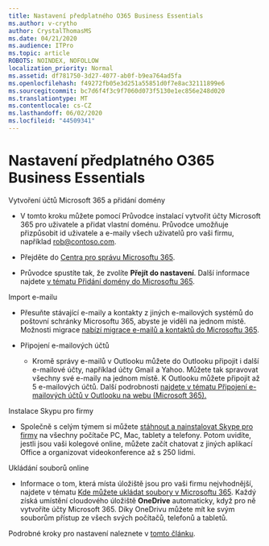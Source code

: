 ```yaml
---
title: Nastavení předplatného O365 Business Essentials
ms.author: v-crytho
author: CrystalThomasMS
ms.date: 04/21/2020
ms.audience: ITPro
ms.topic: article
ROBOTS: NOINDEX, NOFOLLOW
localization_priority: Normal
ms.assetid: df781750-3d27-4077-ab0f-b9ea764ad5fa
ms.openlocfilehash: f49272fb05e3d251a55851d0f7e8ac32111899e6
ms.sourcegitcommit: bc7d6f4f3c9f7060d073f5130e1ec856e248d020
ms.translationtype: MT
ms.contentlocale: cs-CZ
ms.lasthandoff: 06/02/2020
ms.locfileid: "44509341"
---
```

# <a name="setting-up-your-o365-business-essentials-subscription"></a>Nastavení předplatného O365 Business Essentials

Vytvoření účtů Microsoft 365 a přidání domény
  
- V tomto kroku můžete pomocí Průvodce instalací vytvořit účty Microsoft 365 pro uživatele a přidat vlastní doménu. Průvodce umožňuje přizpůsobit id uživatele a e-maily všech uživatelů pro vaši firmu, například [rob@contoso.com](mailto:rob@contoso.com).
    
- Přejděte do [Centra pro správu Microsoftu 365](https://login.partner.microsoftonline.cn/).
    
- Průvodce spustíte tak, že zvolíte **Přejít do nastavení**. Další informace najdete [v tématu Přidání domény do Microsoftu 365](https://docs.microsoft.com/microsoft-365/admin/setup/add-domain).
    
Import e-mailu
  
- Přesuňte stávající e-maily a kontakty z jiných e-mailových systémů do poštovní schránky Microsoftu 365, abyste je viděli na jednom místě. Možnosti migrace [nabízí migrace e-mailů a kontaktů do Microsoftu 365](https://docs.microsoft.com/microsoft-365/admin/setup/migrate-email-and-contacts-admin).
    
- Připojení e-mailových účtů
    
  - Kromě správy e-mailů v Outlooku můžete do Outlooku připojit i další e-mailové účty, například účty Gmail a Yahoo. Můžete tak spravovat všechny své e-maily na jednom místě. K Outlooku můžete připojit až 5 e-mailových účtů. Další podrobnosti [najdete v tématu Připojení e-mailových účtů v Outlooku na webu (Microsoft 365).](https://support.office.com/Article/Connect-email-accounts-in-Outlook-on-the-web-Office-365-d7012ff0-924f-4f78-8aca-c3912d886c4d) 
    
Instalace Skypu pro firmy
  
- Společně s celým týmem si můžete [stáhnout a nainstalovat Skype pro firmy](https://support.office.com/Article/download-and-install-Skype-for-Business-8a0d4da8-9d58-44f9-9759-5c8f340cb3fb) na všechny počítače PC, Mac, tablety a telefony. Potom uvidíte, jestli jsou vaši kolegové online, můžete začít chatovat z jiných aplikací Office a organizovat videokonference až s 250 lidmi. 
    
Ukládání souborů online
  
- Informace o tom, která místa úložiště jsou pro vaši firmu nejvhodnější, najdete v tématu [Kde můžete ukládat soubory v Microsoftu 365](https://support.office.com/article/c7c20284-bc94-47f4-9728-d28e9daf0790.aspx). Každý získá umístění cloudového úložiště **OneDrive** automaticky, když pro ně vytvoříte účty Microsoft 365. Díky OneDrivu můžete mít ke svým souborům přístup ze všech svých počítačů, telefonů a tabletů. 
    
Podrobné kroky pro nastavení naleznete v [tomto článku](https://docs.microsoft.com/microsoft-365/admin/setup/setup).
  

